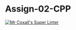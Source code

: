 # Assign-02-CPP
[![Mr Coxall's Super Linter](https://github.com/ICS3U-Programming-JaydenS/Assign-02-CPP/workflows/Mr%20Coxall's%20Super%20Linter/badge.svg)](https://github.com/ICS3U-Programming-JaydenS/Assign-02-CPP/actions/)

